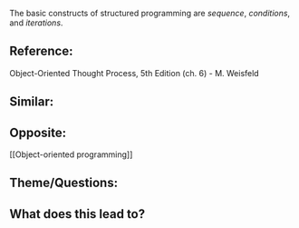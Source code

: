 The basic constructs of structured programming are _sequence_, _conditions_, and _iterations_.

## Reference:
Object-Oriented Thought Process, 5th Edition (ch. 6) - M. Weisfeld

## Similar:

## Opposite:
[[Object-oriented programming]]

## Theme/Questions:

## What does this lead to?
